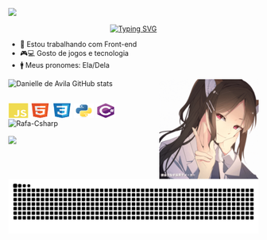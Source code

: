 <img src="https://komarev.com/ghpvc/?username=DanielldeAvila&color=ff1493"><br>
<div align="center">
  <a href="https://git.io/typing-svg">
    <img src="https://readme-typing-svg.demolab.com?font=Fira+Code&weight=500&size=22&pause=500&color=FF1493&center=true&vCenter=true&random=false&width=524&lines=%E2%8A%B9+Olá+,+seja+bem+vindo!+%E2%8A%B9+ " alt="Typing SVG">
  </a>
</div>


- 👩 Estou trabalhando com Front-end
- 🎮💻 Gosto de jogos e tecnologia
- 🚹 Meus pronomes: Ela/Dela

<img menina height=200 align="right" src="gifmenina.gif" alt="gifmenina" autoplay loop/>

  
![Danielle de Avila GitHub stats](https://github-readme-stats.vercel.app/api?username=danielledeavila&show_icons=true&theme=radical)

<div style="display: inline_block"><br>
  <img align="center" alt="Rafa-Js" height="30" width="40" src="https://raw.githubusercontent.com/devicons/devicon/master/icons/javascript/javascript-plain.svg"> 
  <img align="center" alt="Rafa-HTML" height="30" width="40" src="https://raw.githubusercontent.com/devicons/devicon/master/icons/html5/html5-original.svg">
  <img align="center" alt="Rafa-CSS" height="30" width="40" src="https://raw.githubusercontent.com/devicons/devicon/master/icons/css3/css3-original.svg">
  <img align="center" alt="Rafa-Python" height="30" width="40" src="https://raw.githubusercontent.com/devicons/devicon/master/icons/python/python-original.svg">
  <img align="center" alt="Rafa-Csharp" height="30" width="40" src="https://raw.githubusercontent.com/devicons/devicon/master/icons/csharp/csharp-original.svg">
  <img align="center" alt="Rafa-Csharp" height="30" width="40" src="https://upload.wikimedia.org/wikipedia/commons/thumb/a/a7/React-icon.svg/2300px-React-icon.svg.png">
  </div>
<br>


<div style="display: inline_block">

<a href="https://github.com/anuraghazra/convoychat">
  <img height=150  src="https://github-readme-stats.vercel.app/api/top-langs?username=danielledeavila&layout=compact&langs_count=8&card_width=180" />
</a>
</div>

![Snake animation](https://github.com/DanielledeAvila/DanielledeAvila/blob/output/github-contribution-grid-snake-dark.svg)
